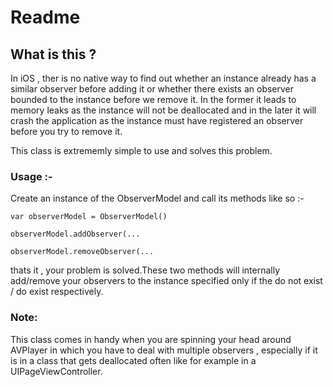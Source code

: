 # Readme

## What is this ?

In iOS , ther is no native way to find out whether an instance already has a similar observer before adding it or whether there exists an observer bounded to the instance before we remove it.
In the former it leads to memory leaks as the instance will not be deallocated and in the later it will crash the application as the instance must have registered an observer before you try to remove it.

This class is extrememly simple to use and solves this problem.

### Usage :-

Create an instance of the ObserverModel and call its methods like so :-

```
var observerModel = ObserverModel()

observerModel.addObserver(...

observerModel.removeObserver(...

```

thats it , your problem is solved.These two methods will internally add/remove your observers to the instance specified only if the do not exist / do exist respectively.

### Note:

This class comes in handy when you are spinning your head around AVPlayer in which you have to deal with multiple observers ,
especially if it is in a class that gets deallocated often like for example in a UIPageViewController.
